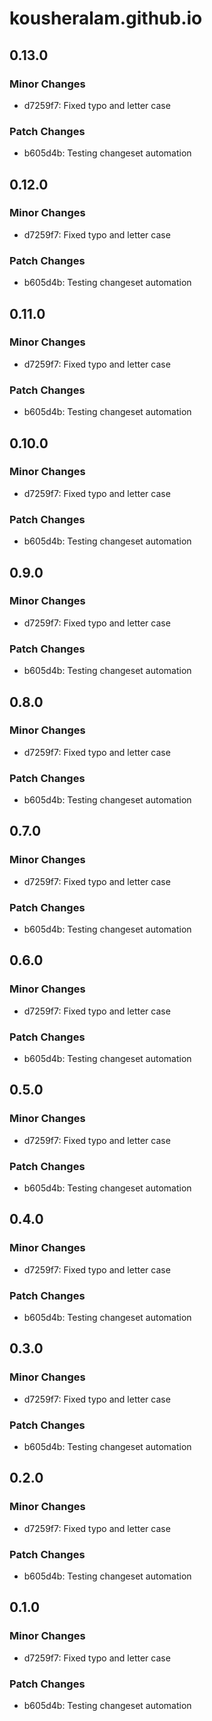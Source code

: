 # kousheralam.github.io

## 0.13.0

### Minor Changes

- d7259f7: Fixed typo and letter case

### Patch Changes

- b605d4b: Testing changeset automation

## 0.12.0

### Minor Changes

- d7259f7: Fixed typo and letter case

### Patch Changes

- b605d4b: Testing changeset automation

## 0.11.0

### Minor Changes

- d7259f7: Fixed typo and letter case

### Patch Changes

- b605d4b: Testing changeset automation

## 0.10.0

### Minor Changes

- d7259f7: Fixed typo and letter case

### Patch Changes

- b605d4b: Testing changeset automation

## 0.9.0

### Minor Changes

- d7259f7: Fixed typo and letter case

### Patch Changes

- b605d4b: Testing changeset automation

## 0.8.0

### Minor Changes

- d7259f7: Fixed typo and letter case

### Patch Changes

- b605d4b: Testing changeset automation

## 0.7.0

### Minor Changes

- d7259f7: Fixed typo and letter case

### Patch Changes

- b605d4b: Testing changeset automation

## 0.6.0

### Minor Changes

- d7259f7: Fixed typo and letter case

### Patch Changes

- b605d4b: Testing changeset automation

## 0.5.0

### Minor Changes

- d7259f7: Fixed typo and letter case

### Patch Changes

- b605d4b: Testing changeset automation

## 0.4.0

### Minor Changes

- d7259f7: Fixed typo and letter case

### Patch Changes

- b605d4b: Testing changeset automation

## 0.3.0

### Minor Changes

- d7259f7: Fixed typo and letter case

### Patch Changes

- b605d4b: Testing changeset automation

## 0.2.0

### Minor Changes

- d7259f7: Fixed typo and letter case

### Patch Changes

- b605d4b: Testing changeset automation

## 0.1.0

### Minor Changes

- d7259f7: Fixed typo and letter case

### Patch Changes

- b605d4b: Testing changeset automation
